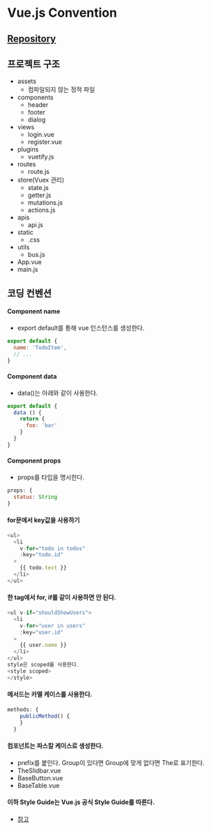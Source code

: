 # Vue.js Convention
## [Repository](https://github.com/WhatCodeProject/Vue)
## 프로젝트 구조

-   assets
    -   컴파일되지 않는 정적 파일
-   components
    -   header
    -   footer
    -   dialog
-   views
    -   login.vue
    -   register.vue
-   plugins
    -   vuetify.js
-   routes
    -   route.js
-   store(Vuex 관리)
    -   state.js
    -   getter.js
    -   mutations.js
    -   actions.js
-   apis
    -   api.js
-   static
    -   .css
-   utils
    -   bus.js
-   App.vue
-   main.js

## 코딩 컨벤션

#### Component name

-   export default를 통해 vue 인스턴스를 생성한다.

```js
export default {
  name: 'TodoItem',
  // ...
}
```

#### Component data

-   data()는 아래와 같이 사용한다.

```js
export default {
  data () {
    return {
      foo: 'bar'
    }
  }
}
```

#### Component props

-   props를 타입을 명시한다.

```js
props: {
  status: String
}
```

#### for문에서 key값을 사용하기

```js
<ul>
  <li
    v-for="todo in todos"
    :key="todo.id"
  >
    {{ todo.text }}
  </li>
</ul>
```

#### 한 tag에서 for, if를 같이 사용하면 안 된다.

```js
<ul v-if="shouldShowUsers">
  <li
    v-for="user in users"
    :key="user.id"
  >
    {{ user.name }}
  </li>
</ul>
style은 scoped를 사용한다.
<style scoped>
</style>
```

#### 메서드는 카멜 케이스를 사용한다.

```js
methods: {
    publicMethod() {
    }
  }
```

#### 컴포넌트는 파스칼 케이스로 생성한다.

-   prefix를 붙인다. Group이 있다면 Group에 맞게 없다면 The로 표기한다.
-   TheSlidbar.vue
-   BaseButton.vue
-   BaseTable.vue

#### 이하 Style Guide는 Vue.js 공식 Style Guide를 따른다.

-   [참고](https://vuejs.org/v2/style-guide/#Private-property-names-essential)
